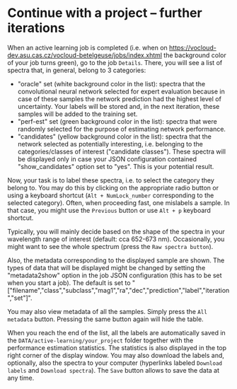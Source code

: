# Continue with a project – further iterations

When an active learning job is completed (i.e. when on https://vocloud-dev.asu.cas.cz/vocloud-betelgeuse/jobs/index.xhtml the background color of your job turns green), go to the job `Details`.
There, you will see a list of spectra that, in general, belong to 3 categories:
- "oracle" set (white background color in the list): spectra that the convolutional neural network selected for expert evaluation because in case of these samples the network prediction had the highest level of uncertainty. Your labels will be stored and, in the next iteration, these samples will be added to the training set.  
- "perf-est" set (green background color in the list): spectra that were randomly selected for the purpose of estimating network performance.
- "candidates" (yellow background color in the list): spectra that the network selected as potentially interesting, i.e. belonging to the categories/classes of interest ("candidate classes"). These spectra will be displayed only in case your JSON configuration contained "show_candidates" option set to "yes". This is your potential result.

Now, your task is to label these spectra, i.e. to select the category they belong to. You may do this by clicking on the appropriate radio button or using a keyboard shortcut (`Alt + NumLock_number` corresponding to the selected category). Often, when proceeding fast, one mislabels a sample. In that case, you might use the `Previous` button or use `Alt + p` keyboard shortcut.

Typically, you will mainly decide based on the shape of the spectra in your wavelength range of interest (default: cca 652-673 nm). Occasionally, you might want to see the whole spectrum (press the `Raw spectra button`). 

Also, the metadata corresponding to the displayed sample are shown. The types of data that will be displayed might be changed by setting the "metadata2show" option in the job JSON configuration (this has to be set when you start a job). The default is set to "["filename","class","subclass","mag1","ra","dec","prediction","label","iteration","set"]".

You may also view metadata of all the samples. Simply press the `All metadata` button. Pressing the same button again will hide the table.

When you reach the end of the list, all the labels are automatically saved in the `DATA/active-learning/your_project` folder together with the performance estimation statistics. The statistics is also displayed in the top right corner of the display window. You may also download the labels and, optionally, also the spectra to your computer (hyperlinks labeled `Download labels` and `Download spectra`). The `Save` button allows to save the data at any time.

